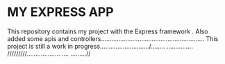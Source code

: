 MY EXPRESS APP
====
This repository contains my project with the Express framework .
Also  added some apis and controllers...........................................................
This project is still a work in progress............................/........
...............
/////////...................
....
.........//
